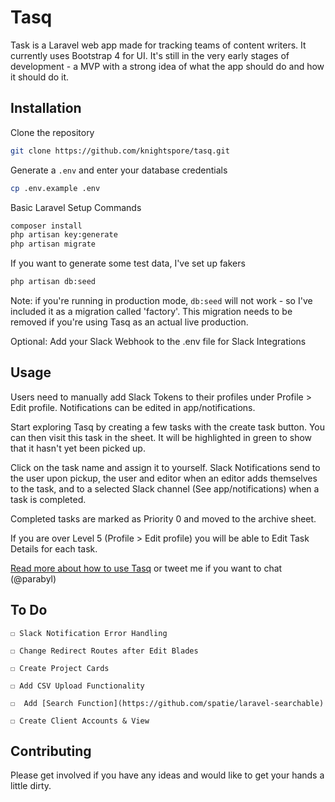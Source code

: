# Tasq

Task is a Laravel web app made for tracking teams of content writers. It currently uses Bootstrap 4 for UI. It's still in the very early stages of development - a MVP with a strong idea of what the app should do and how it should do it.

## Installation

Clone the repository

```bash
git clone https://github.com/knightspore/tasq.git
```

Generate a ```.env``` and enter your database credentials
```bash
cp .env.example .env
```

Basic Laravel Setup Commands
```bash
composer install
php artisan key:generate
php artisan migrate
```

If you want to generate some test data, I've set up fakers
```bash
php artisan db:seed
```

Note: if you're running in production mode, ```db:seed``` will not work - so I've included it as a migration called 'factory'. This migration needs to be removed if you're using Tasq as an actual live production.

Optional: Add your Slack Webhook to the .env file for Slack Integrations

## Usage

Users need to manually add Slack Tokens to their profiles under Profile > Edit profile. Notifications can be edited in app/notifications.

Start exploring Tasq by creating a few tasks with the create task button. You can then visit this task in the sheet. It will be highlighted in green to show that it hasn't yet been picked up. 

Click on the task name and assign it to yourself. Slack Notifications send to the user upon pickup, the user and editor when an editor adds themselves to the task, and to a selected Slack channel (See app/notifications) when a task is completed.

Completed tasks are marked as Priority 0 and moved to the archive sheet.

If you are over Level 5 (Profile > Edit profile) you will be able to Edit Task Details for each task. 

[Read more about how to use Tasq](https://ciaran.co.za/) or tweet me if you want to chat (@parabyl)


## To Do

    ☐ Slack Notification Error Handling

    ☐ Change Redirect Routes after Edit Blades

    ☐ Create Project Cards

    ☐ Add CSV Upload Functionality
    
    ☐  Add [Search Function](https://github.com/spatie/laravel-searchable)
      
    ☐ Create Client Accounts & View
    

## Contributing

Please get involved if you have any ideas and would like to get your hands a little dirty.
